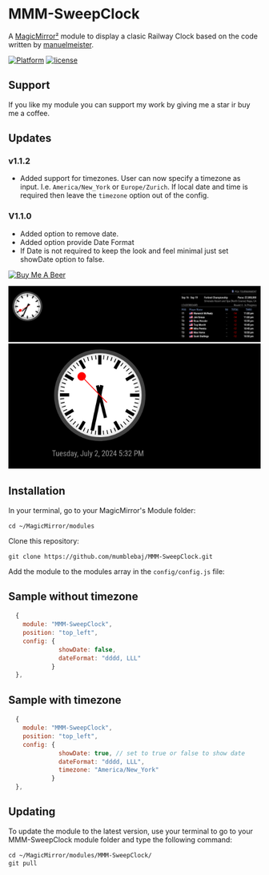 # MMM-SweepClock

A [MagicMirror²](https://magicmirror.builders) module to display a clasic Railway Clock based on the code written by  [manuelmeister](https://github.com/manuelmeister/Swiss-Railway-Clock).

[![Platform](https://img.shields.io/badge/platform-MagicMirror-informational)](https://MagicMirror.builders)
[![license](https://img.shields.io/github/license/mashape/apistatus.svg)](LICENSE)

## Support
If you like my module you can support my work by giving me a star ir buy me a coffee.

## Updates
### v1.1.2
- Added support for timezones. User can now specify a timezone as input. I.e. `America/New_York` or `Europe/Zurich`. If local date and time is required then leave the `timezone` option out of the config.
### V1.1.0
- Added option to remove date.
- Added option provide Date Format
- If Date is not required to keep the look and feel minimal just set showDate option to false.

<a href="https://www.buymeacoffee.com/mumblebaj" target="_blank"><img src="https://www.buymeacoffee.com/assets/img/custom_images/orange_img.png" alt="Buy Me A Beer" style="height: 45px !important;width: 180px !important;" ></a>

![Example](images/image-1.png) 
![Example](images/image-2.png)

## Installation

In your terminal, go to your MagicMirror's Module folder:
````
cd ~/MagicMirror/modules
````

Clone this repository:
````
git clone https://github.com/mumblebaj/MMM-SweepClock.git
````

Add the module to the modules array in the `config/config.js` file:
## Sample without timezone
````javascript
  {
	module: "MMM-SweepClock",
	position: "top_left",
    config: {
              showDate: false,
              dateFormat: "dddd, LLL"
            }
  },
````
## Sample with timezone
````javascript
  {
	module: "MMM-SweepClock",
	position: "top_left",
    config: {
              showDate: true, // set to true or false to show date
              dateFormat: "dddd, LLL",
              timezone: "America/New_York"
            }
  },
````

## Updating

To update the module to the latest version, use your terminal to go to your MMM-SweepClock module folder and type the following command:

````
cd ~/MagicMirror/modules/MMM-SweepClock/
git pull
```` 

